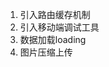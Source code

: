 <!--
 * @Date: 2020-06-08 10:42:51
 * @LastEditors: 王一丁
 * @LastEditTime: 2020-06-16 15:27:43
 * @FilePath: \MyDemod:\GIt\GoodWork\项目\笔记.md
--> 
1. 引入路由缓存机制
2. 引入移动端调试工具
3. 数据加载loading
4. 图片压缩上传